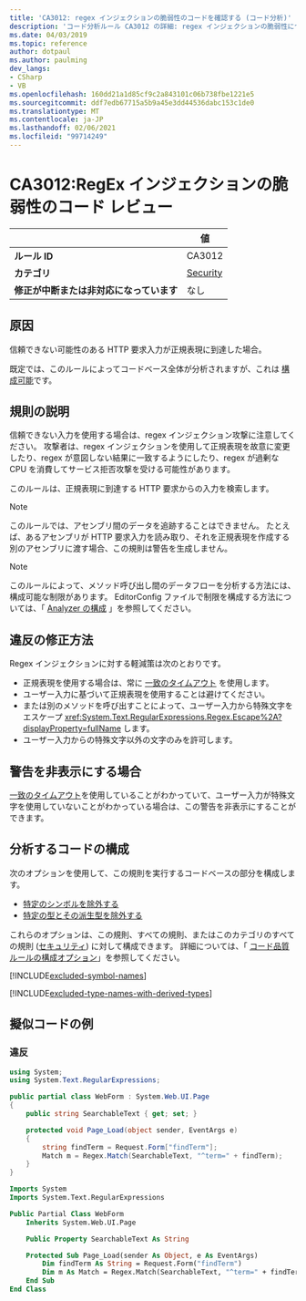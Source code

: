 ```yaml
---
title: 'CA3012: regex インジェクションの脆弱性のコードを確認する (コード分析)'
description: 'コード分析ルール CA3012 の詳細: regex インジェクションの脆弱性についてコードを確認する'
ms.date: 04/03/2019
ms.topic: reference
author: dotpaul
ms.author: paulming
dev_langs:
- CSharp
- VB
ms.openlocfilehash: 160dd21a1d85cf9c2a843101c06b738fbe1221e5
ms.sourcegitcommit: ddf7edb67715a5b9a45e3dd44536dabc153c1de0
ms.translationtype: MT
ms.contentlocale: ja-JP
ms.lasthandoff: 02/06/2021
ms.locfileid: "99714249"
---
```

# <a name="ca3012-review-code-for-regex-injection-vulnerabilities"></a>CA3012:RegEx インジェクションの脆弱性のコード レビュー

| | 値 |
|-|-|
| **ルール ID** |CA3012|
| **カテゴリ** |[Security](security-warnings.md)|
| **修正が中断または非対応になっています** |なし|

## <a name="cause"></a>原因

信頼できない可能性のある HTTP 要求入力が正規表現に到達した場合。

既定では、このルールによってコードベース全体が分析されますが、これは [構成可能](#configure-code-to-analyze)です。

## <a name="rule-description"></a>規則の説明

信頼できない入力を使用する場合は、regex インジェクション攻撃に注意してください。 攻撃者は、regex インジェクションを使用して正規表現を故意に変更したり、regex が意図しない結果に一致するようにしたり、regex が過剰な CPU を消費してサービス拒否攻撃を受ける可能性があります。

このルールは、正規表現に到達する HTTP 要求からの入力を検索します。

> [!NOTE]
> このルールでは、アセンブリ間のデータを追跡することはできません。 たとえば、あるアセンブリが HTTP 要求入力を読み取り、それを正規表現を作成する別のアセンブリに渡す場合、この規則は警告を生成しません。

> [!NOTE]
> このルールによって、メソッド呼び出し間のデータフローを分析する方法には、構成可能な制限があります。 EditorConfig ファイルで制限を構成する方法については、「 [Analyzer の構成](https://github.com/dotnet/roslyn-analyzers/blob/master/docs/Analyzer%20Configuration.md#dataflow-analysis) 」を参照してください。

## <a name="how-to-fix-violations"></a>違反の修正方法

Regex インジェクションに対する軽減策は次のとおりです。

- 正規表現を使用する場合は、常に [一致のタイムアウト](../../../standard/base-types/best-practices.md#use-time-out-values) を使用します。
- ユーザー入力に基づいて正規表現を使用することは避けてください。
- または別のメソッドを呼び出すことによって、ユーザー入力から特殊文字をエスケープ <xref:System.Text.RegularExpressions.Regex.Escape%2A?displayProperty=fullName> します。
- ユーザー入力からの特殊文字以外の文字のみを許可します。

## <a name="when-to-suppress-warnings"></a>警告を非表示にする場合

[一致のタイムアウト](../../../standard/base-types/best-practices.md#use-time-out-values)を使用していることがわかっていて、ユーザー入力が特殊文字を使用していないことがわかっている場合は、この警告を非表示にすることができます。

## <a name="configure-code-to-analyze"></a>分析するコードの構成

次のオプションを使用して、この規則を実行するコードベースの部分を構成します。

- [特定のシンボルを除外する](#exclude-specific-symbols)
- [特定の型とその派生型を除外する](#exclude-specific-types-and-their-derived-types)

これらのオプションは、この規則、すべての規則、またはこのカテゴリのすべての規則 ([セキュリティ](security-warnings.md)) に対して構成できます。 詳細については、「 [コード品質ルールの構成オプション](../code-quality-rule-options.md)」を参照してください。

[!INCLUDE[excluded-symbol-names](~/includes/code-analysis/excluded-symbol-names.md)]

[!INCLUDE[excluded-type-names-with-derived-types](~/includes/code-analysis/excluded-type-names-with-derived-types.md)]

## <a name="pseudo-code-examples"></a>擬似コードの例

### <a name="violation"></a>違反

```csharp
using System;
using System.Text.RegularExpressions;

public partial class WebForm : System.Web.UI.Page
{
    public string SearchableText { get; set; }

    protected void Page_Load(object sender, EventArgs e)
    {
        string findTerm = Request.Form["findTerm"];
        Match m = Regex.Match(SearchableText, "^term=" + findTerm);
    }
}
```

```vb
Imports System
Imports System.Text.RegularExpressions

Public Partial Class WebForm
    Inherits System.Web.UI.Page

    Public Property SearchableText As String

    Protected Sub Page_Load(sender As Object, e As EventArgs)
        Dim findTerm As String = Request.Form("findTerm")
        Dim m As Match = Regex.Match(SearchableText, "^term=" + findTerm)
    End Sub
End Class
```
